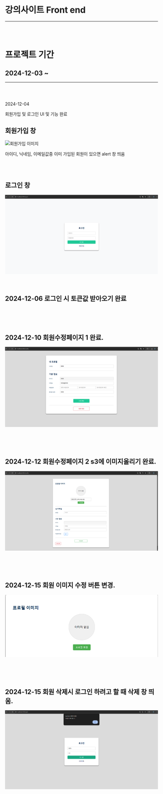 # 강의사이트 Front end

<hr>

<br/>
<br/>

# 프로젝트 기간
## 2024-12-03 ~


<hr>

<br/>
<br/>


2024-12-04 

회원가입 및 로그인 UI 및 기능 완료

## 회원가입 창
![회원가입 이미지]([https://github.com/mingyeol1/lecture-f/blob/main/SignUp.png](https://github.com/mingyeol1/lecture-f/blob/main/images/SignUp.png))

아이디, 닉네임, 이메일값중 이미 가입된 회원이 있으면 alert 창 띄움 

<br/>
<br/>


## 로그인 창
![로그인 이미지](https://github.com/mingyeol1/lecture-f/blob/main/images/SignIn.png)



<br/>


##  2024-12-06 로그인 시 토큰값 받아오기 완료


<br/>
<br/>
<br/>

## 2024-12-10 회원수정페이지 1 완료.

![회원수정페이지](https://github.com/mingyeol1/lecture-f/blob/main/images/Modify1.png)


<br/>
<br/>
<br/>

## 2024-12-12 회원수정페이지 2 s3에 이미지올리기 완료. 

![회원수정페이지](https://github.com/mingyeol1/lecture-f/blob/main/images/Modify2.png)



<br/>
<br/>
<br/>

## 2024-12-15 회원 이미지 수정 버튼 변경.
 ![회원수정페이지](https://github.com/mingyeol1/lecture-f/blob/main/images/profile.png)


 

<br/>
<br/>
<br/>

## 2024-12-15 회원 삭제시 로그인 하려고 할 때 삭제 창 띄움.
 ![회원삭제](https://github.com/mingyeol1/lecture-f/blob/main/images/userRemove.png)

